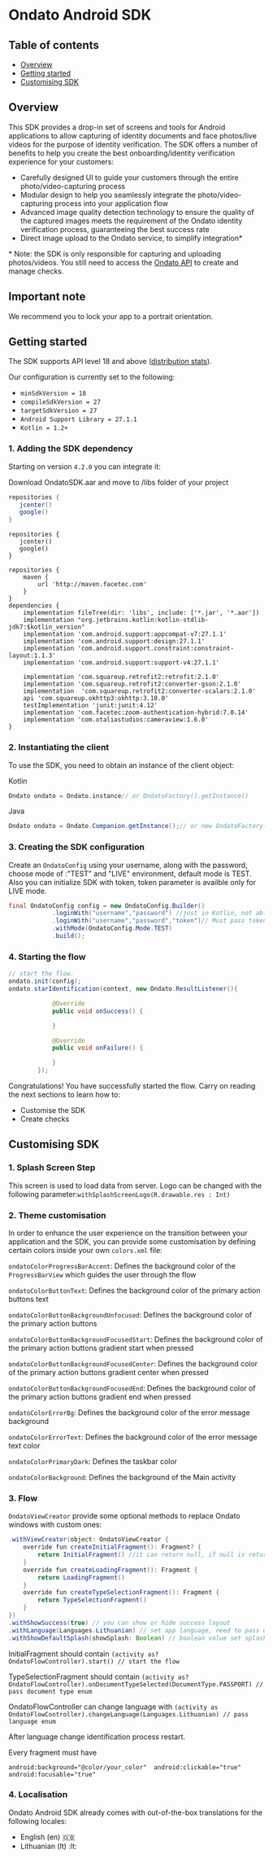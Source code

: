 # Ondato Android SDK

## Table of contents

* [Overview](#overview)
* [Getting started](#getting-started)
* [Customising SDK](#customising-sdk)

## Overview

This SDK provides a drop-in set of screens and tools for Android applications to allow capturing of identity documents and face photos/live videos for the purpose of identity verification. The SDK offers a number of benefits to help you create the best onboarding/identity verification experience for your customers:

- Carefully designed UI to guide your customers through the entire photo/video-capturing process
- Modular design to help you seamlessly integrate the photo/video-capturing process into your application flow
- Advanced image quality detection technology to ensure the quality of the captured images meets the requirement of the Ondato identity verification process, guaranteeing the best success rate
- Direct image upload to the Ondato service, to simplify integration\*

\* Note: the SDK is only responsible for capturing and uploading photos/videos. You still need to access the [Ondato API](https://api.ondato.com/verifid/index.html) to create and manage checks.

## Important note

We recommend you to lock your app to a portrait orientation.

## Getting started


The SDK supports API level 18 and above ([distribution stats](https://developer.android.com/about/dashboards/index.html)).

Our configuration is currently set to the following:

- `minSdkVersion = 18`
- `compileSdkVersion = 27`
- `targetSdkVersion = 27`
- `Android Support Library = 27.1.1`
- `Kotlin = 1.2+`

### 1. Adding the SDK dependency

Starting on version `4.2.0` you can integrate it:

Download OndatoSDK.aar and move to /libs folder of your project


```gradle
repositories {
   jcenter()
   google()
}
```

```app-gradle
repositories {
   jcenter()
   google()
}

repositories {
    maven {
        url 'http://maven.facetec.com'
    }
}
dependencies {
    implementation fileTree(dir: 'libs', include: ['*.jar', '*.aar'])
    implementation "org.jetbrains.kotlin:kotlin-stdlib-jdk7:$kotlin_version"
    implementation 'com.android.support:appcompat-v7:27.1.1'
    implementation 'com.android.support:design:27.1.1'
    implementation 'com.android.support.constraint:constraint-layout:1.1.3'
    implementation 'com.android.support:support-v4:27.1.1'

    implementation 'com.squareup.retrofit2:retrofit:2.1.0'
    implementation 'com.squareup.retrofit2:converter-gson:2.1.0'
    implementation  'com.squareup.retrofit2:converter-scalars:2.1.0'
    api 'com.squareup.okhttp3:okhttp:3.10.0'
    testImplementation 'junit:junit:4.12'
    implementation 'com.facetec:zoom-authentication-hybrid:7.0.14'
    implementation 'com.otaliastudios:cameraview:1.6.0'
}
```

### 2. Instantiating the client

To use the SDK, you need to obtain an instance of the client object:

Kotlin 

``` kotlin
Ondato ondato = Ondato.instance// or OndatoFactory().getInstance()
```

Java

``` java
Ondato ondato = Ondato.Companion.getInstance();// or new OndatoFactory().getInstance();
```


### 3. Creating the SDK configuration

Create an `OndatoConfig` using your username, along with the password, choose mode of :"TEST" and "LIVE" environment, default mode is TEST. Also you can initialize SDK with token, token parameter is availble only for LIVE mode.

``` java
final OndatoConfig config = new OndatoConfig.Builder()
            .loginWith("username","password") //just in Kotlin, not able to use in JAVA. 
            .loginWith("username","password","token")// Must pass token parameter in JAVA, token can be null.
            .withMode(OndatoConfig.Mode.TEST)
            .build();
```

### 4. Starting the flow

``` java
// start the flow.
ondato.init(config);
ondato.starIdentification(context, new Ondato.ResultListener(){

            @Override
            public void onSuccess() {

            }

            @Override
            public void onFailure() {

            }
        });
```

Congratulations! You have successfully started the flow. Carry on reading the next sections to learn how to:

- Customise the SDK
- Create checks

## Customising SDK

### 1. Splash Screen Step
This screen is used to load data from server. Logo can be changed with the following parameter:`withSplashScreenLogo(R.drawable.res : Int)`


### 2. Theme customisation

In order to enhance the user experience on the transition between your application and the SDK, you can provide some customisation by defining certain colors inside your own `colors.xml` file:
    
`ondatoColorProgressBarAccent`: Defines the background color of the `ProgressBarView` which guides the user through the flow

`ondatoColorButtonText`: Defines the background color of the primary action buttons text

`ondatoColorButtonBackgroundUnfocused`: Defines the background color of the primary action buttons

`ondatoColorButtonBackgroundFocusedStart`: Defines the background color of the primary action buttons gradient start when pressed

`ondatoColorButtonBackgroundFocusedCenter`: Defines the background color of the primary action buttons gradient center when pressed

`ondatoColorButtonBackgroundFocusedEnd`: Defines the background color of the primary action buttons gradient end when pressed

`ondatoColorErrorBg`: Defines the background color of the error message background

`ondatoColorErrorText`: Defines the background color of the error message text color

`ondatoColorPrimaryDark`: Defines the taskbar color

`ondatoColorBackground`: Defines the background of the Main activity

### 3. Flow
`OndatoViewCreator` provide some optional methods to replace Ondato windows with custom ones: 
``` java
.withViewCreator(object: OndatoViewCreator {
    override fun createInitialFragment(): Fragment? {
        return InitialFragment() //it can return null, if null is returned, start layout is not shown
    }
    override fun createLoadingFragment(): Fragment {
        return LoadingFragment()
    }
    override fun createTypeSelectionFragment(): Fragment {
        return TypeSelectionFragment()
    }
})
.withShowSuccess(true) // you can show or hide success layout
.withLanguage(Languages.Lithuanian) // set app language, need to pass enum
.withShowDefaultSplash(showSplash: Boolean) // boolean value set splash screen visibility
```

InitialFragment should contain 
`(activity as? OndatoFlowController).start() // start the flow`

TypeSelectionFragment should contain
`(activity as? OndatoFlowController).onDocumentTypeSelected(DocumentType.PASSPORT) // pass document type enum`

OndatoFlowController can change language with 
`(activity as OndatoFlowController).changeLanguage(Languages.Lithuanian) // pass language enum`

After language change identification process restart.

Every fragment must have

`
android:background="@color/your_color" 
android:clickable="true" 
android:focusable="true"
`

### 4. Localisation

Ondato Android SDK already comes with out-of-the-box translations for the following locales:
- English (en) :uk:
- Lithuanian (lt) :lt:
